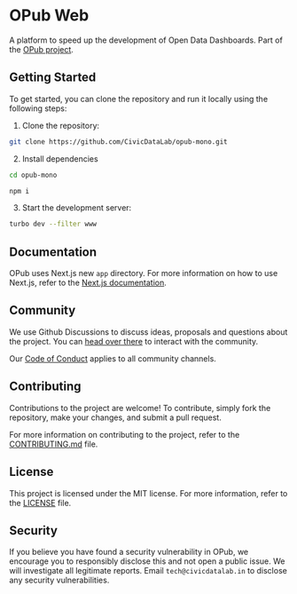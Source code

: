 # OPub Web

A platform to speed up the development of Open Data Dashboards. Part of the [OPub project](https://github.com/CivicDataLab/opub-mono).

## Getting Started

To get started, you can clone the repository and run it locally using the following steps:

1. Clone the repository:

```bash
git clone https://github.com/CivicDataLab/opub-mono.git
```

2. Install dependencies

```bash
cd opub-mono

npm i
```

3. Start the development server:

```bash
turbo dev --filter www
```

## Documentation

OPub uses Next.js new `app` directory. For more information on how to use Next.js, refer to the [Next.js documentation](https://beta.nextjs.org/docs/getting-started).

## Community

We use Github Discussions to discuss ideas, proposals and questions about the project. You can [head over there](https://github.com/CivicDataLab/opub-mono/discussions) to interact with the community.

Our [Code of Conduct](../../CODE_OF_CONDUCT.md) applies to all community channels.

## Contributing

Contributions to the project are welcome! To contribute, simply fork the repository, make your changes, and submit a pull request.

For more information on contributing to the project, refer to the [CONTRIBUTING.md](../../CONTRIBUTING.md) file.

## License

This project is licensed under the MIT license. For more information, refer to the [LICENSE](LICENSE) file.

## Security

If you believe you have found a security vulnerability in OPub, we encourage you to responsibly disclose this and not open a public issue. We will investigate all legitimate reports. Email `tech@civicdatalab.in` to disclose any security vulnerabilities.
